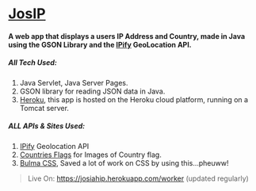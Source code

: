 # [JosIP](https://josiahip.herokuapp.com/worker)
#### A web app that displays a users IP Address and Country, made in Java using the GSON Library and the [IPify](https://ipify.org) GeoLocation API.

##### All Tech Used:

1. Java Servlet, Java Server Pages.
2. GSON library for reading JSON data in Java.
3. [Heroku](http://heroku.com), this app is hosted on the Heroku cloud platform, running on a Tomcat server.

##### ALL APIs & Sites Used:
1. [IPify](http://ipify.org) Geolocation API
2. [Countries Flags](http://countriesflag.io) for Images of Country flag.
3. [Bulma CSS](http://bulma.io), Saved a lot of work on CSS by using this...pheuww!
> Live On: https://josiahip.herokuapp.com/worker (updated regularly)

